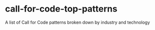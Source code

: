 # call-for-code-top-patterns
A list of Call for Code patterns broken down by industry and technology
